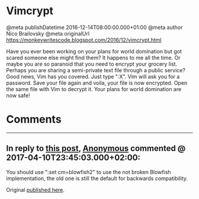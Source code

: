 # Vimcrypt

@meta publishDatetime 2016-12-14T08:00:00.000+01:00
@meta author Nico Brailovsky
@meta originalUrl https://monkeywritescode.blogspot.com/2016/12/vimcrypt.html

Have you ever been working on your plans for world domination but got scared someone else might find them? It happens to me all the time. Or maybe you are so paranoid that you need to encrypt your grocery list. Perhaps you are sharing a semi-private text file through a public service? Good news, Vim has you covered. Just type ":X". Vim will ask you for a password. Save your file again and voila, your file is now encrypted. Open the same file with Vim to decrypt it. Your plans for world domination are now safe!


# Comments

---
## In reply to [this post](), [Anonymous]() commented @ 2017-04-10T23:45:03.000+02:00:

You should use ":set cm=blowfish2" to use the not broken Blowfish implementation, the old one is still the default for backwards compatibility.

Original [published here](/md_blog/2016/1214_Vimcrypt.md).
